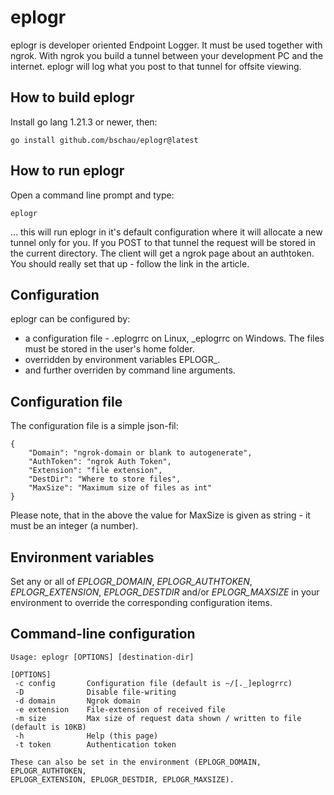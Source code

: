# eplogr
eplogr is developer oriented Endpoint Logger. It must be used together with ngrok.
With ngrok you build a tunnel between your development PC and the internet.
eplogr will log what you post to that tunnel for offsite viewing.

## How to build eplogr
Install go lang 1.21.3 or newer, then:
```
go install github.com/bschau/eplogr@latest
```


## How to run eplogr
Open a command line prompt and type:
```
eplogr
```
... this will run eplogr in it's default configuration where it will allocate a new tunnel only for you.
If you POST to that tunnel the request will be stored in the current directory. The client will get a ngrok page about an authtoken.
You should really set that up - follow the link in the article.

## Configuration
eplogr can be configured by:

* a configuration file - .eplogrrc on Linux, \_eplogrrc on Windows. The files must be stored in the user's home folder.
* overridden by environment variables EPLOGR_.
* and further overriden by command line arguments.

## Configuration file
The configuration file is a simple json-fil:
```
{
	"Domain": "ngrok-domain or blank to autogenerate",
	"AuthToken": "ngrok Auth Token",
	"Extension": "file extension",
	"DestDir": "Where to store files",
	"MaxSize": "Maximum size of files as int"
}
```
Please note, that in the above the value for MaxSize is given as string - it must be an integer (a number).

## Environment variables
Set any or all of *EPLOGR_DOMAIN*, *EPLOGR_AUTHTOKEN*, *EPLOGR_EXTENSION*, *EPLOGR_DESTDIR* and/or *EPLOGR_MAXSIZE* in your environment to override the corresponding configuration items.

## Command-line configuration
```
Usage: eplogr [OPTIONS] [destination-dir]

[OPTIONS]
 -c config       Configuration file (default is ~/[._]eplogrrc)
 -D              Disable file-writing
 -d domain       Ngrok domain
 -e extension    File-extension of received file
 -m size         Max size of request data shown / written to file (default is 10KB)
 -h              Help (this page)
 -t token        Authentication token

These can also be set in the environment (EPLOGR_DOMAIN, EPLOGR_AUTHTOKEN,
EPLOGR_EXTENSION, EPLOGR_DESTDIR, EPLOGR_MAXSIZE).
```
